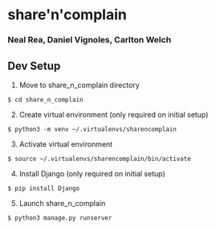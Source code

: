 # share'n'complain

### Neal Rea, Daniel Vignoles, Carlton Welch

## Dev Setup
1. Move to share_n_complain directory
```
$ cd share_n_complain
```
2. Create virtual environment (only required on initial setup)
```
$ python3 -m venv ~/.virtualenvs/sharencomplain
```
3. Activate virtual environment
```
$ source ~/.virtualenvs/sharencomplain/bin/activate
```
4. Install Django (only required on initial setup)
```
$ pip install Django
```
5. Launch share_n_complain
```
$ python3 manage.py runserver
```